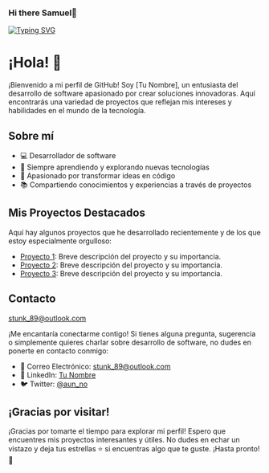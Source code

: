 ###                                                                                                                           Hi there Samuel👋
[![Typing SVG](https://readme-typing-svg.demolab.com/?lines=Samuel+Marin;Developer+Active/learne,recead+of+text)](https://git.io/typing-svg)

# ¡Hola! 👋

¡Bienvenido a mi perfil de GitHub! Soy [Tu Nombre], un entusiasta del desarrollo de software apasionado por crear soluciones innovadoras. Aquí encontrarás una variedad de proyectos que reflejan mis intereses y habilidades en el mundo de la tecnología.

## Sobre mí

- 💻 Desarrollador de software
- 🌱 Siempre aprendiendo y explorando nuevas tecnologías
- 🚀 Apasionado por transformar ideas en código
- 📚 Compartiendo conocimientos y experiencias a través de proyectos

## Mis Proyectos Destacados

Aquí hay algunos proyectos que he desarrollado recientemente y de los que estoy especialmente orgulloso:

- [Proyecto 1](enlace_al_proyecto_1): Breve descripción del proyecto y su importancia.
- [Proyecto 2](enlace_al_proyecto_2): Breve descripción del proyecto y su importancia.
- [Proyecto 3](enlace_al_proyecto_3): Breve descripción del proyecto y su importancia.

## Contacto
stunk_89@outlook.com

¡Me encantaría conectarme contigo! Si tienes alguna pregunta, sugerencia o simplemente quieres charlar sobre desarrollo de software, no dudes en ponerte en contacto conmigo:

- 📧 Correo Electrónico: [stunk_89@outlook.com](mailto:stunk_89@outlook.com)
- 💬 LinkedIn: [Tu Nombre](enlace_a_tu_perfil_de_LinkedIn)
- 🐦 Twitter: [@aun_no](enlace_a_tu_cuenta_de_Twitter)

## ¡Gracias por visitar!

¡Gracias por tomarte el tiempo para explorar mi perfil! Espero que encuentres mis proyectos interesantes y útiles. No dudes en echar un vistazo y deja tus estrellas ⭐️ si encuentras algo que te guste. ¡Hasta pronto! 👋


